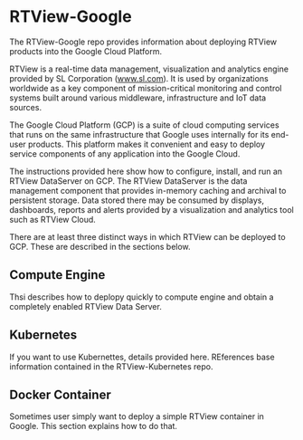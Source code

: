 # RTView-Google

The RTView-Google repo provides information about deploying RTView products into the Google Cloud Platform.

RTView is a real-time data management, visualization and analytics engine provided by SL Corporation (www.sl.com). It is used by organizations worldwide as a key component of mission-critical monitoring and control systems built around various middleware, infrastructure and IoT data sources.

The Google Cloud Platform (GCP) is a suite of cloud computing services that runs on the same infrastructure that Google uses internally for its end-user products. This platform makes it convenient and easy to deploy service components of any application into the Google Cloud. 

The instructions provided here show how to configure, install, and run an RTView DataServer on GCP.
The RTView DataServer is the data management component that provides in-memory caching and archival to persistent storage. Data stored there may be consumed by displays, dashboards, reports and alerts provided by a visualization and analytics tool such as RTView Cloud.

There are at least three distinct ways in which RTView can be deployed to GCP. These are described in the sections below.

## Compute Engine

Thsi describes how to deplopy quickly to compute engine and obtain a completely enabled RTView Data Server.

## Kubernetes

If you want to use Kubernettes, details provided here. REferences base information contained in the RTView-Kubernetes repo.

## Docker Container

Sometimes user simply want to deploy a simple RTView container in Google.  This section explains how to do that.


